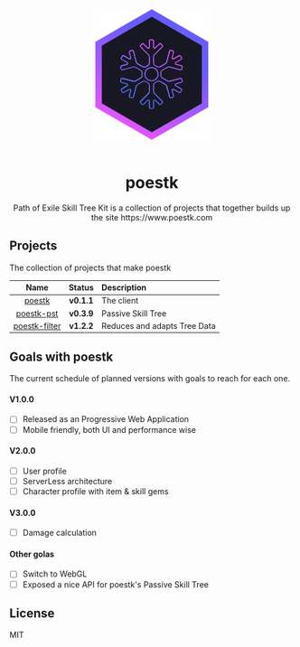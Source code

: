 <div align="center">
  <a href="https://www.poestk.com">
    <img width="200" heigth="200" src="https://github.com/EmilNordling/poestk/blob/master/client/public/icons/logo.svg">
  </a>
  <br>
  <br>
  
  <h1>poestk</h1>
  <p>
  Path of Exile Skill Tree Kit is a collection of projects that together builds up the site https://www.poestk.com
  <p>
</div>

## Projects
The collection of projects that make poestk

|Name|Status|Description|
|:--:|:----:|:----------|
|<a href="https://github.com/EmilNordling/poestk/tree/master/client">poestk|**v0.1.1**|The client
|<a href="https://github.com/EmilNordling/poestk/tree/master/pst">poestk-pst|**v0.3.9**|Passive Skill Tree
|<a href="https://github.com/EmilNordling/poestk/tree/master/filter">poestk-filter|**v1.2.2**|Reduces and adapts Tree Data

## Goals with poestk
The current schedule of planned versions with goals to reach for each one.

#### V1.0.0
- [ ] Released as an Progressive Web Application
- [ ] Mobile friendly, both UI and performance wise

#### V2.0.0
- [ ] User profile
- [ ] ServerLess architecture
- [ ] Character profile with item & skill gems

#### V3.0.0
- [ ] Damage calculation

#### Other golas
- [ ] Switch to WebGL
- [ ] Exposed a nice API for poestk's Passive Skill Tree

## License
MIT